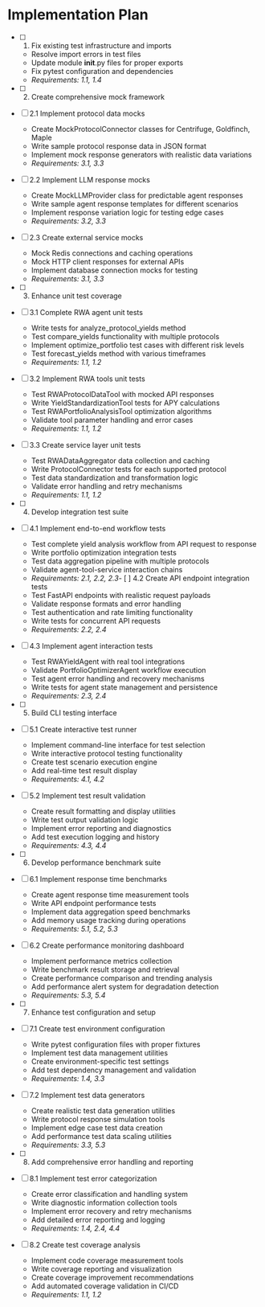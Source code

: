 # Implementation Plan

- [ ] 1. Fix existing test infrastructure and imports
  - Resolve import errors in test files
  - Update module __init__.py files for proper exports
  - Fix pytest configuration and dependencies
  - _Requirements: 1.1, 1.4_

- [ ] 2. Create comprehensive mock framework
- [ ] 2.1 Implement protocol data mocks
  - Create MockProtocolConnector classes for Centrifuge, Goldfinch, Maple
  - Write sample protocol response data in JSON format
  - Implement mock response generators with realistic data variations
  - _Requirements: 3.1, 3.3_

- [ ] 2.2 Implement LLM response mocks
  - Create MockLLMProvider class for predictable agent responses
  - Write sample agent response templates for different scenarios
  - Implement response variation logic for testing edge cases
  - _Requirements: 3.2, 3.3_

- [ ] 2.3 Create external service mocks
  - Mock Redis connections and caching operations
  - Mock HTTP client responses for external APIs
  - Implement database connection mocks for testing
  - _Requirements: 3.1, 3.3_

- [ ] 3. Enhance unit test coverage
- [ ] 3.1 Complete RWA agent unit tests
  - Write tests for analyze_protocol_yields method
  - Test compare_yields functionality with multiple protocols
  - Implement optimize_portfolio test cases with different risk levels
  - Test forecast_yields method with various timeframes
  - _Requirements: 1.1, 1.2_

- [ ] 3.2 Implement RWA tools unit tests
  - Test RWAProtocolDataTool with mocked API responses
  - Write YieldStandardizationTool tests for APY calculations
  - Test RWAPortfolioAnalysisTool optimization algorithms
  - Validate tool parameter handling and error cases
  - _Requirements: 1.1, 1.2_

- [ ] 3.3 Create service layer unit tests
  - Test RWADataAggregator data collection and caching
  - Write ProtocolConnector tests for each supported protocol
  - Test data standardization and transformation logic
  - Validate error handling and retry mechanisms
  - _Requirements: 1.1, 1.2_

- [ ] 4. Develop integration test suite
- [ ] 4.1 Implement end-to-end workflow tests
  - Test complete yield analysis workflow from API request to response
  - Write portfolio optimization integration tests
  - Test data aggregation pipeline with multiple protocols
  - Validate agent-tool-service interaction chains
  - _Requirements: 2.1, 2.2, 2.3_- [ ]
 4.2 Create API endpoint integration tests
  - Test FastAPI endpoints with realistic request payloads
  - Validate response formats and error handling
  - Test authentication and rate limiting functionality
  - Write tests for concurrent API requests
  - _Requirements: 2.2, 2.4_

- [ ] 4.3 Implement agent interaction tests
  - Test RWAYieldAgent with real tool integrations
  - Validate PortfolioOptimizerAgent workflow execution
  - Test agent error handling and recovery mechanisms
  - Write tests for agent state management and persistence
  - _Requirements: 2.3, 2.4_

- [ ] 5. Build CLI testing interface
- [ ] 5.1 Create interactive test runner
  - Implement command-line interface for test selection
  - Write interactive protocol testing functionality
  - Create test scenario execution engine
  - Add real-time test result display
  - _Requirements: 4.1, 4.2_

- [ ] 5.2 Implement test result validation
  - Create result formatting and display utilities
  - Write test output validation logic
  - Implement error reporting and diagnostics
  - Add test execution logging and history
  - _Requirements: 4.3, 4.4_

- [ ] 6. Develop performance benchmark suite
- [ ] 6.1 Implement response time benchmarks
  - Create agent response time measurement tools
  - Write API endpoint performance tests
  - Implement data aggregation speed benchmarks
  - Add memory usage tracking during operations
  - _Requirements: 5.1, 5.2, 5.3_

- [ ] 6.2 Create performance monitoring dashboard
  - Implement performance metrics collection
  - Write benchmark result storage and retrieval
  - Create performance comparison and trending analysis
  - Add performance alert system for degradation detection
  - _Requirements: 5.3, 5.4_

- [ ] 7. Enhance test configuration and setup
- [ ] 7.1 Create test environment configuration
  - Write pytest configuration files with proper fixtures
  - Implement test data management utilities
  - Create environment-specific test settings
  - Add test dependency management and validation
  - _Requirements: 1.4, 3.3_

- [ ] 7.2 Implement test data generators
  - Create realistic test data generation utilities
  - Write protocol response simulation tools
  - Implement edge case test data creation
  - Add performance test data scaling utilities
  - _Requirements: 3.3, 5.3_

- [ ] 8. Add comprehensive error handling and reporting
- [ ] 8.1 Implement test error categorization
  - Create error classification and handling system
  - Write diagnostic information collection tools
  - Implement error recovery and retry mechanisms
  - Add detailed error reporting and logging
  - _Requirements: 1.4, 2.4, 4.4_

- [ ] 8.2 Create test coverage analysis
  - Implement code coverage measurement tools
  - Write coverage reporting and visualization
  - Create coverage improvement recommendations
  - Add automated coverage validation in CI/CD
  - _Requirements: 1.1, 1.2_
